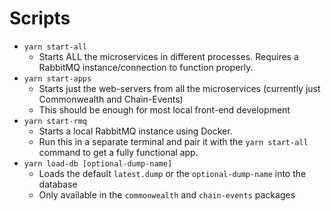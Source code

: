# Scripts
- `yarn start-all`
  - Starts ALL the microservices in different processes. Requires a RabbitMQ instance/connection to function properly.
- `yarn start-apps`
  - Starts just the web-servers from all the microservices (currently just Commonwealth and Chain-Events)
  - This should be enough for most local front-end development
- `yarn start-rmq`
  - Starts a local RabbitMQ instance using Docker.
  - Run this in a separate terminal and pair it with the `yarn start-all` command to get a fully functional app.
- `yarn load-db [optional-dump-name]`
  - Loads the default `latest.dump` or the `optional-dump-name` into the database
  - Only available in the `commonwealth` and `chain-events` packages
